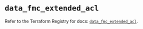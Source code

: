 # `data_fmc_extended_acl`

Refer to the Terraform Registry for docs: [`data_fmc_extended_acl`](https://registry.terraform.io/providers/ciscodevnet/fmc/1.5.2/docs/data-sources/extended_acl).
